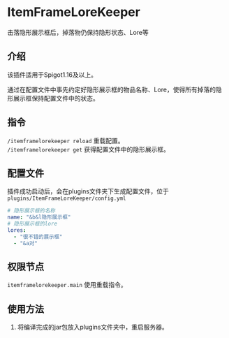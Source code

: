 # ItemFrameLoreKeeper
击落隐形展示框后，掉落物仍保持隐形状态、Lore等  
## 介绍
该插件适用于Spigot1.16及以上。  

通过在配置文件中事先约定好隐形展示框的物品名称、Lore，使得所有掉落的隐形展示框保持配置文件中的状态。
## 指令
`/itemframelorekeeper reload` 重载配置。  
`/itemframelorekeeper get` 获得配置文件中的隐形展示框。

## 配置文件
插件成功启动后，会在plugins文件夹下生成配置文件，位于 `plugins/ItemFrameLoreKeeper/config.yml`  

```yaml
# 隐形展示框的名称
name: "&b&l隐形展示框"
# 隐形展示框的lore
lores:
  - "很不错的展示框"
  - "&a对"
```

## 权限节点
`itemframelorekeeper.main` 使用重载指令。

## 使用方法
1. 将编译完成的jar包放入plugins文件夹中，重启服务器。
